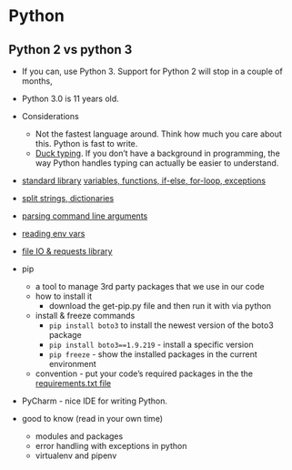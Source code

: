 # Python
## Python 2 vs  python 3
* If you can, use Python 3. Support for Python 2 will stop in a couple of months, 
* Python 3.0 is 11 years old.
* Considerations
    * Not the fastest language around. Think how much you care about this. Python is fast to write. 
    * [Duck typing](https://en.wikipedia.org/wiki/Duck_typing). If you don’t have a background in programming, the way Python handles typing can actually be easier to understand.
* [standard library](https://docs.python.org/3/library/functions.html)
[variables, functions, if-else, for-loop, exceptions](https://gist.github.com/jorotenev/d0463edd1dd0f21c967bb0cc9830baa4#file-python_basics_1-py)
* [split strings, dictionaries](https://gist.github.com/jorotenev/d0463edd1dd0f21c967bb0cc9830baa4#file-dictionaries_and_more-py)
* [parsing command line arguments](https://gist.github.com/jorotenev/d0463edd1dd0f21c967bb0cc9830baa4#file-parse_args-py)
* [reading env vars](https://gist.github.com/jorotenev/d0463edd1dd0f21c967bb0cc9830baa4#file-env_vars-py)
* [file IO & requests library](https://gist.github.com/jorotenev/d0463edd1dd0f21c967bb0cc9830baa4#file-file_io-py)
* pip
    * a tool to manage 3rd party packages  that we use in our code
    * how to install it
        * download the get-pip.py file and then run it with via python
    * install & freeze commands
        * `pip install boto3` to install the newest version of the boto3 package
        * `pip install boto3==1.9.219` - install a specific version
        * `pip freeze` - show the installed packages in the current environment
    * convention - put your code’s required packages in the the [requirements.txt file](https://pip.readthedocs.io/en/1.1/requirements.html#the-requirements-file-format)
* PyCharm - nice IDE for writing Python. 

* good to know (read in your own time)
    * modules and packages
    * error handling with exceptions in python
    * virtualenv and pipenv
